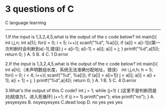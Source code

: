 ﻿# 3 questions of C

C language learning

---
1.If the input is 1,3,2,4,5,what is the output of the c code below?
  int main(){
   int i,j,n;
   int a[5];
   for(i = 0; i < 5; i++){
     scanf("%d", %a[i]);
     if (a[i] < a[i-1])(第一次判断时会判断到a[-1],错误)
        j = a[i-1];
        a[i-1] = a[i];
        a[i] = j;
   }
   printf("%d",a[5]);
   return 0;
  }
A. 5  B. 4 C. 1 D.error

2.If the input is 1,3,2,4,5,what is the output of the c code below?
  int main(){
   int a[h];（未声明数组长度，系统无法准确分配地址，错误）
   int i,j,n,h;
   h = 5;
   for(i = 0; i < 4; i++){
     scanf("%d", %a[i]);
     if (a[i] > a[i+1])
        j = a[i];
        a[i] = a[i + 1];
        a[i + 1] = j;
   }
   printf("%d",a[4]);
   return 0;
  }
A. 1  B. 5 C. 4 D.error

3.What's the output of this C code?
int j = 1;
while (j=1) { (这里不是判断而是对j赋值为1，进入死循环)
j+=1;
if (j >= 1)
printf("yes");
else
printf("no");
}
A. yesyesyes B. noyesyesyes C.dead loop D. no yes yes yes
